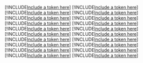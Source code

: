 [!INCLUDE[Include a token here](refs1539910674008/r1.md)]
[!INCLUDE[Include a token here](refs1539910674008/r2.md)]
[!INCLUDE[Include a token here](refs1539910674008/r3.md)]
[!INCLUDE[Include a token here](refs1539910674008/r4.md)]
[!INCLUDE[Include a token here](refs1539910674008/r5.md)]
[!INCLUDE[Include a token here](refs1539910674008/r6.md)]
[!INCLUDE[Include a token here](refs1539910674008/r7.md)]
[!INCLUDE[Include a token here](refs1539910674008/r8.md)]
[!INCLUDE[Include a token here](refs1539910674008/r9.md)]
[!INCLUDE[Include a token here](refs1539910674008/r10.md)]
[!INCLUDE[Include a token here](refs1539910674008/r11.md)]
[!INCLUDE[Include a token here](refs1539910674008/r12.md)]
[!INCLUDE[Include a token here](refs1539910674008/r13.md)]
[!INCLUDE[Include a token here](refs1539910674008/r14.md)]
[!INCLUDE[Include a token here](refs1539910674008/r15.md)]
[!INCLUDE[Include a token here](refs1539910674008/r16.md)]
[!INCLUDE[Include a token here](refs1539910674008/r17.md)]
[!INCLUDE[Include a token here](refs1539910674008/r18.md)]
[!INCLUDE[Include a token here](refs1539910674008/r19.md)]
[!INCLUDE[Include a token here](refs1539910674008/r20.md)]